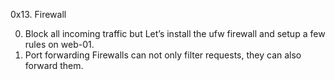 0x13. Firewall 

0. Block all incoming traffic but
Let’s install the ufw firewall and setup a few rules on web-01.
1. Port forwarding 
Firewalls can not only filter requests, they can also forward them.
